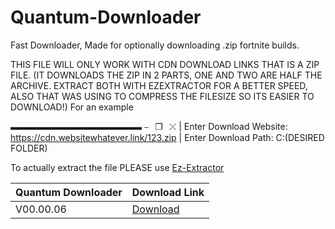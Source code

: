 # Quantum-Downloader
Fast Downloader, Made for optionally downloading .zip fortnite builds.


THIS FILE WILL ONLY WORK WITH CDN DOWNLOAD LINKS THAT IS A ZIP FILE.
(IT DOWNLOADS THE ZIP IN 2 PARTS, ONE AND TWO ARE HALF THE ARCHIVE. EXTRACT BOTH WITH EZEXTRACTOR FOR A BETTER SPEED, ALSO THAT WAS USING TO COMPRESS THE FILESIZE SO ITS EASIER TO DOWNLOAD!)
For an example

▬▬▬▬▬▬▬▬▬▬▬▬▬▬▬ ⎯⠀❐⠀⤬
| Enter Download Website: https://cdn.websitewhatever.link/123.zip
| Enter Download Path: C:\(DESIRED FOLDER)

To actually extract the file PLEASE use [Ez-Extractor](https://github.com/Drixxytec/Ez-Extractor)

| Quantum Downloader | Download Link |
|-------------------|----------------|
| V00.00.06 | [Download](tbd)

